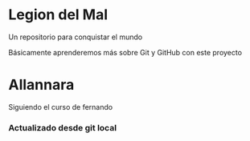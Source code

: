 # Legion del Mal
Un repositorio para conquistar el mundo

Básicamente aprenderemos más sobre Git y GitHub con este proyecto

#  Allannara

Siguiendo el curso de fernando

### Actualizado desde git local
